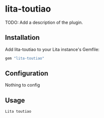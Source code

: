 # lita-toutiao

TODO: Add a description of the plugin.

## Installation

Add lita-toutiao to your Lita instance's Gemfile:

``` ruby
gem "lita-toutiao"
```

## Configuration

Nothing to config

## Usage

```
Lita toutiao
```
